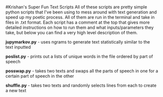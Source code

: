 #Krishan's Super Fun Text Scripts
All of these scripts are pretty simple python scripts that I've been using to mess around with text generation and speed up my poetic process. All of them are run in the terminal and take in files in .txt format. Each script has a comment at the top that gives more detailed instructions on how to run them and what inputs/parameters they take, but below you can find a very high level description of them.

**jupymarkov.py** - uses ngrams to generate text statistically similar to the text inputted

**poslist.py** - prints out a lists of unique words in the file ordered by part of speech 

**posswap.py** - takes two texts and swaps all the parts of speech in one for a certain part of speech in the other

**shuffle.py** - takes two texts and randomly selects lines from each to create a new text


